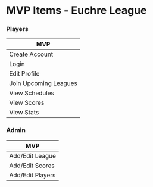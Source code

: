 # MVP Items - Euchre League


### Players

| MVP | 
|------|
| Create Account|
| Login|
| Edit Profile|
| Join Upcoming Leagues|
| View Schedules|
| View Scores|
| View Stats|

### Admin

| MVP | 
|------|
| Add/Edit League|
| Add/Edit Scores|
| Add/Edit Players|


